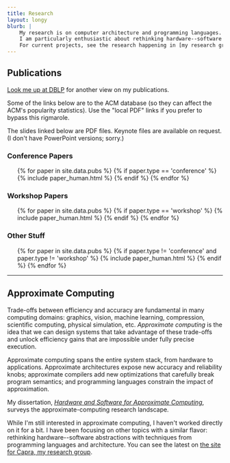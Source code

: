 ```yaml
---
title: Research
layout: longy
blurb: |
    My research is on computer architecture and programming languages.
    I am particularly enthusiastic about rethinking hardware--software abstractions.
    For current projects, see the research happening in [my research group, Capra](https://capra.cs.cornell.edu).
---
```


## Publications

[Look me up at DBLP][dblp] for another view on my publications.

Some of the links below are to the ACM database (so they can affect the ACM's popularity statistics). Use the "local PDF" links if you prefer to bypass this
rigmarole.

The slides linked below are PDF files. Keynote files are available on request.
(I don't have PowerPoint versions; sorry.)

[dblp]: http://www.informatik.uni-trier.de/~ley/db/indices/a-tree/s/Sampson:Adrian.html

### Conference Papers

<ul>
{% for paper in site.data.pubs %}
    {% if paper.type == 'conference' %}
        {% include paper_human.html %}
    {% endif %}
{% endfor %}
</ul>

### Workshop Papers

<ul>
{% for paper in site.data.pubs %}
    {% if paper.type == 'workshop' %}
        {% include paper_human.html %}
    {% endif %}
{% endfor %}
</ul>

### Other Stuff

<ul>
{% for paper in site.data.pubs %}
    {% if paper.type != 'conference' and paper.type != 'workshop' %}
        {% include paper_human.html %}
    {% endif %}
{% endfor %}
</ul>

---

## Approximate Computing

Trade-offs between efficiency and accuracy are fundamental in many computing domains: graphics, vision, machine learning, compression, scientific computing, physical simulation, etc. *Approximate computing* is the idea that we can design systems that take advantage of these trade-offs and unlock efficiency gains that are impossible under fully precise execution.

Approximate computing spans the entire system stack, from hardware to applications. Approximate architectures expose new accuracy and reliability knobs; approximate compilers add new optimizations that carefully break program semantics; and programming languages constrain the impact of approximation.

My dissertation, [*Hardware and Software for Approximate Computing*][dissertation], surveys the approximate-computing research landscape.

While I'm still interested in approximate computing, I haven't worked directly on it for a bit.
I have been focusing on other topics with a similar flavor: rethinking hardware--software abstractions with techniques from programming languages and architecture.
You can see the latest on [the site for Capra, my research group](https://capra.cs.cornell.edu).

[dissertation]: {{site.base}}/media/dissertation.pdf

